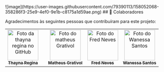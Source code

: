 <td align="center">![image](https://user-images.githubusercontent.com/79390113/158052068-358286f3-25e9-4ef0-9e1b-c8175a1d59ae.png) </td>
## 🤝 Colaboradores

Agradecimentos às seguintes pessoas que contribuíram para este projeto:

<table>
  <tr>
    <td align="center">
      <a href="https://github.com/thaynareginam">
        <img src="https://avatars.githubusercontent.com/u/79390113?s…00&u=b065c64098c5b02a518c275d6d7449b1c2973559&v=4/u/31936044" width="100px;" alt="Foto da thayna regina no GitHub"/><br>
        <sub>
          <b>Thayna Regina</b>
        </sub>
      </a>
    </td>
    <td align="center">
     </a>
    </td>
    <td align="center">
      <a href="https://github.com/Matheusgrativol">
        <img src="https://avatars.githubusercontent.com/u/80927630?v=4" width="100px;" alt="Foto do matheus Grativol"/><br>
        <sub>
          <b>Matheus Grativol</b>
        </sub>
      </a>
    </td>
    <td align="center">
      <a href="https://github.com/FredNeves95">
        <img src="https://avatars.githubusercontent.com/u/88235577?v=4" width="100px;" alt="Foto do Fred Neves"/><br>
        <sub>
          <b>Fred Neves</b>
        </sub>
      </a>
    </td>
  <td align="center">
      <a href="https://github.com/wannsantos">
        <img src="https://avatars.githubusercontent.com/u/89370734?v=4" width="100px;" alt="Foto do Wanessa Santos"/><br>
        <sub>
          <b>Wanessa Santos</b>
        </sub>
      </a>
    </td>
  </tr>
</table>



